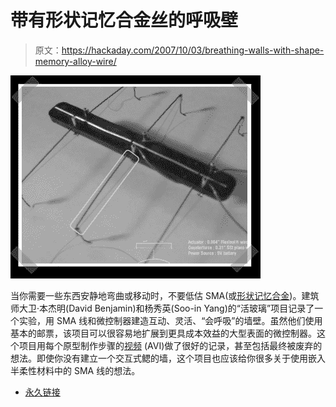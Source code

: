 # 带有形状记忆合金丝的呼吸壁

> 原文：<https://hackaday.com/2007/10/03/breathing-walls-with-shape-memory-alloy-wire/>

![](img/8f42b3fc5e0d7024f0fe2f687b7387a5.png)

当你需要一些东西安静地弯曲或移动时，不要低估 SMA(或[形状记忆合金](http://en.wikipedia.org/wiki/Shape_memory_alloy))。建筑师大卫·本杰明(David Benjamin)和杨秀英(Soo-in Yang)的“活玻璃”项目记录了一个实验，用 SMA 线和微控制器建造互动、灵活、“会呼吸”的墙壁。虽然他们使用基本的邮票，该项目可以很容易地扩展到更具成本效益的大型表面的微控制器。这个项目用每个原型制作步骤的[视频](http://www.thelivingnewyork.com/lg/prototype9.avi) (AVI)做了很好的记录，甚至包括最终被废弃的想法。即使你没有建立一个交互式鳃的墙，这个项目也应该给你很多关于使用嵌入半柔性材料中的 SMA 线的想法。

*   [永久链接](http://www.thelivingnewyork.com/lg.htm)